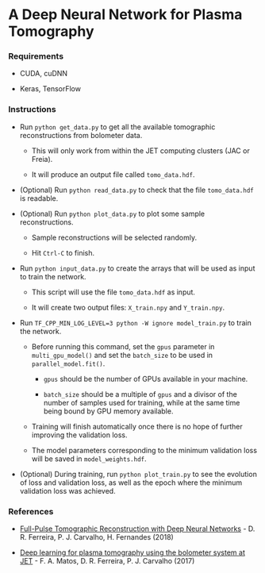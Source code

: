 # A Deep Neural Network for Plasma Tomography


### Requirements

- CUDA, cuDNN

- Keras, TensorFlow

### Instructions

- Run `python get_data.py` to get all the available tomographic reconstructions from bolometer data.

    - This will only work from within the JET computing clusters (JAC or Freia).

    - It will produce an output file called `tomo_data.hdf`.

- (Optional) Run `python read_data.py` to check that the file `tomo_data.hdf` is readable.

- (Optional) Run `python plot_data.py` to plot some sample reconstructions.

    - Sample reconstructions will be selected randomly.
    
    - Hit `Ctrl-C` to finish.

- Run `python input_data.py` to create the arrays that will be used as input to train the network.

    - This script will use the file `tomo_data.hdf` as input.

    - It will create two output files: `X_train.npy` and `Y_train.npy`.

- Run `TF_CPP_MIN_LOG_LEVEL=3 python -W ignore model_train.py` to train the network.

    - Before running this command, set the `gpus` parameter in `multi_gpu_model()` and set the `batch_size` to be used in `parallel_model.fit()`.
    
        - `gpus` should be the number of GPUs available in your machine.
        
        - `batch_size` should be a multiple of `gpus` and a divisor of the number of samples used for training, while at the same time being bound by GPU memory available.

    - Training will finish automatically once there is no hope of further improving the validation loss.
    
    - The model parameters corresponding to the minimum validation loss will be saved in `model_weights.hdf`.

- (Optional) During training, run `python plot_train.py` to see the evolution of loss and validation loss, as well as the epoch where the minimum validation loss was achieved.


### References

- [Full-Pulse Tomographic Reconstruction with Deep Neural Networks](https://arxiv.org/pdf/1802.02242.pdf) - D. R. Ferreira, P. J. Carvalho, H. Fernandes (2018)

- [Deep learning for plasma tomography using the bolometer system at JET](https://arxiv.org/pdf/1701.00322.pdf) - F. A. Matos, D. R. Ferreira, P. J. Carvalho (2017)

